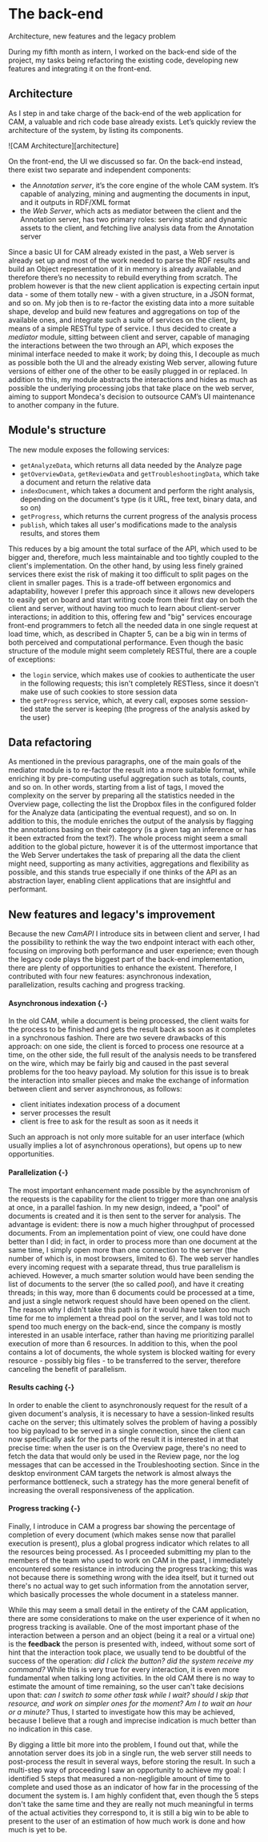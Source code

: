 # The back-end

Architecture, new features and the legacy problem

During my fifth month as intern, I worked on the back-end side of the project, my tasks being refactoring the existing code, developing new features and integrating it on the front-end.

## Architecture

As I step in and take charge of the back-end of the web application for CAM, a valuable and rich code base already exists. Let’s quickly review the architecture of the system, by listing its components.

![CAM Architecture][architecture]

On the front-end, the UI we discussed so far. On the back-end instead, there exist two separate and independent components:

 - the _Annotation server_, it’s the core engine of the whole CAM system. It’s capable of analyzing, mining and augmenting the documents in input, and it outputs in RDF/XML format
 - the _Web Server_, which acts as mediator between the client and the Annotation server, has two primary roles: serving static and dynamic assets to the client, and fetching live analysis data from the Annotation server

Since a basic UI for CAM already existed in the past, a Web server is already set up and most of the work needed to parse the RDF results and build an Object representation of it in memory is already available, and therefore there’s no necessity to rebuild everything from scratch. The problem however is that the new client application is expecting certain input data - some of them totally new - with a given structure, in a JSON format, and so on. My job then is to re-factor the existing data into a more suitable shape, develop and build new features and aggregations on top of the available ones, and integrate such a suite of services on the client, by means of a simple RESTful type of service.
I thus decided to create a _mediator_ module, sitting between client and server, capable of managing the interactions between the two through an API, which exposes the minimal interface needed to make it work; by doing this, I decouple as much as possible both the UI and the already existing Web server, allowing future versions of either one of the other to be easily plugged in or replaced. In addition to this, my module abstracts the interactions and hides as much as possible the underlying processing jobs that take place on the web server, aiming to support Mondeca's decision to outsource CAM’s UI maintenance to another company in the future.

## Module's structure

The new module exposes the following services:

 - `getAnalyzeData`, which returns all data needed by the Analyze page
 - `getOverviewData`, `getReviewData` and `getTroubleshootingData`, which take a document and return the relative data
 - `indexDocument`, which takes a document and perform the right analysis, depending on the document's type (is it URL, free text, binary data, and so on)
 - `getProgress`, which returns the current progress of the analysis process
 - `publish`, which takes all user's modifications made to the analysis results, and stores them

This reduces by a big amount the total surface of the API, which used to be bigger and, therefore, much less maintainable and too tightly coupled to the client's implementation. On the other hand, by using less finely grained services there exist the risk of making it too difficult to split pages on the client in smaller pages. This is a trade-off between ergonomics and adaptability, however I prefer this approach since it allows new developers to easily get on board and start writing code from their first day on both the client and server, without having too much to learn about client-server interactions; in addition to this, offering few and "big" services encourage front-end programmers to fetch all the needed data in one single request at load time, which, as described in Chapter 5, can be a big win in terms of both perceived and computational performance. 
Even though the basic structure of the module might seem completely RESTful, there are a couple of exceptions:

 - the `login` service, which makes use of cookies to authenticate the user in the following requests; this isn't completely RESTless, since it doesn't make use of such cookies to store session data
 - the `getProgress` service, which, at every call, exposes some session-tied state the server is keeping (the progress of the analysis asked by the user)

## Data refactoring

As mentioned in the previous paragraphs, one of the main goals of the mediator module is to re-factor the result into a more suitable format, while enriching it by pre-computing useful aggregation such as totals, counts, and so on. In other words, starting from a list of tags, I moved the complexity on the server by preparing all the statistics needed in the Overview page, collecting the list the Dropbox files in the configured folder for the Analyze data (anticipating the eventual request), and so on. In addition to this, the module enriches the output of the analysis by flagging the annotations basing on their category (is a given tag an inference or has it been extracted from the text?). 
The whole process might seem a small addition to the global picture, however it is of the uttermost importance that the Web Server undertakes the task of preparing all the data the client might need, supporting as many activities, aggregations and flexibility as possible, and this stands true especially if one thinks of the API as an abstraction layer, enabling client applications that are insightful and performant.

## New features and legacy's improvement

Because the new _CamAPI_ I introduce sits in between client and server, I had the possibility to rethink the way the two endpoint interact with each other, focusing on improving both performance and user experience; even though the legacy code plays the biggest part of the back-end implementation, there are plenty of opportunities to enhance the existent. Therefore, I contributed with four new features: asynchronous indexation, parallelization, results caching and progress tracking.

#### Asynchronous indexation {-}

In the old CAM, while a document is being processed, the client waits for the process to be finished and gets the result back as soon as it completes in a synchronous fashion. There are two severe drawbacks of this approach: on one side, the client is forced to process one resource at a time, on the other side, the full result of the analysis needs to be transfered on the wire, which may be fairly big and caused in the past several problems for the too heavy payload. My solution for this issue is to break the interaction into smaller pieces and make the exchange of information between client and server asynchronous, as follows: 

 - client initiates indexation process of a document
 - server processes the result
 - client is free to ask for the result as soon as it needs it

Such an approach is not only more suitable for an user interface (which usually implies a lot of asynchronous operations), but opens up to new opportunities.

#### Parallelization {-}

The most important enhancement made possible by the asynchronism of the requests is the capability for the client to trigger more than one analysis at once, in a parallel fashion. In my new design, indeed, a "pool" of documents is created and it is then sent to the server for analysis. The advantage is evident: there is now a much higher throughput of processed documents.
From an implementation point of view, one could have done better than I did; in fact, in order to process more than one document at the same time, I simply open more than one connection to the server (the number of which is, in most browsers, limited to 6). The web server handles every incoming request with a separate thread, thus true parallelism is achieved.
However, a much smarter solution would have been sending the list of documents to the server (the so called _pool_), and have it creating threads; in this way, more than 6 documents could be processed at a time, and just a single network request should have been opened on the client. The reason why I didn't take this path is for it would have taken too much time for me to implement a thread pool on the server, and I was told not to spend too much energy on the back-end, since the company is mostly interested in an usable interface, rather than having me prioritizing parallel execution of more than 6 resources. In addition to this, when the pool contains a lot of documents, the whole system is blocked waiting for every resource - possibly big files - to be transferred to the server, therefore canceling the benefit of parallelism.

#### Results caching {-}

In order to enable the client to asynchronously request for the result of a given document's analysis, it is necessary to have a session-linked results cache on the server; this ultimately solves the problem of having a possibly too big payload to be served in a single connection, since the client can now specifically ask for the parts of the result it is interested in at that precise time: when the user is on the Overview page, there's no need to fetch the data that would only be used in the Review page, nor the log messages that can be accessed in the Troubleshooting section. Since in the desktop environment CAM targets the network is almost always the performance bottleneck, such a strategy has the more general benefit of increasing the overall responsiveness of the application.     

#### Progress tracking {-}

Finally, I introduce in CAM a progress bar showing the percentage of completion of every document (which makes sense now that parallel execution is present), plus a global progress indicator which relates to all the resources being processed.
As I proceeded submitting my plan to the members of the team who used to work on CAM in the past, I immediately encountered some resistance in introducing the progress tracking; this was not because there is something wrong with the idea itself, but it turned out there's no actual way to get such information from the annotation server, which basically processes the whole document in a stateless manner. 

While this may seem a small detail in the entirety of the CAM application, there are some considerations to make on the user experience of it when no progress tracking is available. One of the most important phase of the interaction between a person and an object (being it a real or a virtual one) is the __feedback__ the person is presented with, indeed, without some sort of hint that the interaction took place, we usually tend to be doubtful of the success of the operation: _did I click the button? did the system receive my command?_ While this is very true for every interaction, it is even more fundamental when talking long activities. In the old CAM there is no way to estimate the amount of time remaining, so the user can't take decisions upon that: _can I switch to some other task while I wait? should I skip that resource, and work on simpler ones for the moment? Am I to wait an hour or a minute?_ Thus, I started to investigate how this may be achieved, because I believe that a rough and imprecise indication is much better than no indication in this case. 

By digging a little bit more into the problem, I found out that, while the annotation server does its job in a single run, the web server still needs to post-process the result in several ways, before storing the result. In such a multi-step way of proceeding I saw an opportunity to achieve my goal: I identified 5 steps that measured a non-negligible amount of time to complete and used those as an indicator of how far in the processing of the document the system is. I am highly confident that, even though the 5 steps don't take the same time and they are really not much meaningful in terms of the actual activities they correspond to, it is still a big win to be able to present to the user of an estimation of how much work is done and how much is yet to be.
